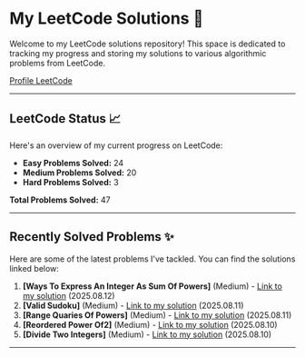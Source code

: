 # My LeetCode Solutions 🚀

Welcome to my LeetCode solutions repository! This space is dedicated to tracking my progress and storing my solutions to various algorithmic problems from LeetCode.

[Profile LeetCode](https://leetcode.com/u/L4yoos/)

---

## LeetCode Status 📈

Here's an overview of my current progress on LeetCode:
    
* **Easy Problems Solved:** 24
* **Medium Problems Solved:** 20
* **Hard Problems Solved:** 3
    
**Total Problems Solved:** 47
    

---

## Recently Solved Problems ✨

Here are some of the latest problems I've tackled. You can find the solutions linked below:
    
1.  **[Ways To Express An Integer As Sum Of Powers]** (Medium) - [Link to my solution](https://github.com/L4yoos/leetcode/blob/main/2787_WaysToExpressAnIntegerAsSumOfPowers_Medium/Solution.java) (2025.08.12)
2.  **[Valid Sudoku]** (Medium) - [Link to my solution](https://github.com/L4yoos/leetcode/blob/main/36_ValidSudoku_Medium/Solution.java) (2025.08.11)
3.  **[Range Quaries Of Powers]** (Medium) - [Link to my solution](https://github.com/L4yoos/leetcode/blob/main/2438_RangeQuariesOfPowers_Medium/Solution.java) (2025.08.11)
4.  **[Reordered Power Of2]** (Medium) - [Link to my solution](https://github.com/L4yoos/leetcode/blob/main/869_ReorderedPowerOf2_Medium/Solution.java) (2025.08.10)
5.  **[Divide Two Integers]** (Medium) - [Link to my solution](https://github.com/L4yoos/leetcode/blob/main/29_DivideTwoIntegers_Medium/Solution.java) (2025.08.10)
    
---
